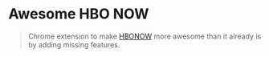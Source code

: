 # Awesome HBO NOW
> Chrome extension to make [HBONOW](https://www.hbonow.com/) more awesome than it already is by adding missing features.